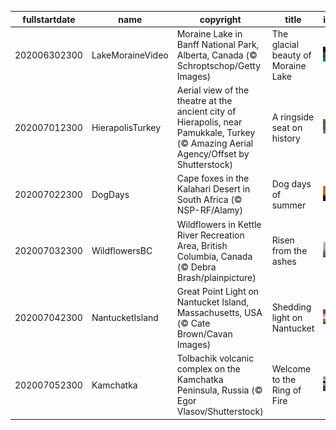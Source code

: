 |fullstartdate|name|copyright|title|image|
|--|--|--|--|--|
202006302300|LakeMoraineVideo|Moraine Lake in Banff National Park, Alberta, Canada (© Schroptschop/Getty Images)|The glacial beauty of Moraine Lake|![](/en-GB/2020/07/202006302300LakeMoraineVideo.jpg)|
202007012300|HierapolisTurkey|Aerial view of the theatre at the ancient city of Hierapolis, near Pamukkale, Turkey (© Amazing Aerial Agency/Offset by Shutterstock)|A ringside seat on history|![](/en-GB/2020/07/202007012300HierapolisTurkey.jpg)|
202007022300|DogDays|Cape foxes in the Kalahari Desert in South Africa (© NSP-RF/Alamy)|Dog days of summer|![](/en-GB/2020/07/202007022300DogDays.jpg)|
202007032300|WildflowersBC|Wildflowers in Kettle River Recreation Area, British Columbia, Canada (© Debra Brash/plainpicture)|Risen from the ashes|![](/en-GB/2020/07/202007032300WildflowersBC.jpg)|
202007042300|NantucketIsland|Great Point Light on Nantucket Island, Massachusetts, USA (© Cate Brown/Cavan Images)|Shedding light on Nantucket|![](/en-GB/2020/07/202007042300NantucketIsland.jpg)|
202007052300|Kamchatka|Tolbachik volcanic complex on the Kamchatka Peninsula, Russia (© Egor Vlasov/Shutterstock)|Welcome to the Ring of Fire|![](/en-GB/2020/07/202007052300Kamchatka.jpg)|
